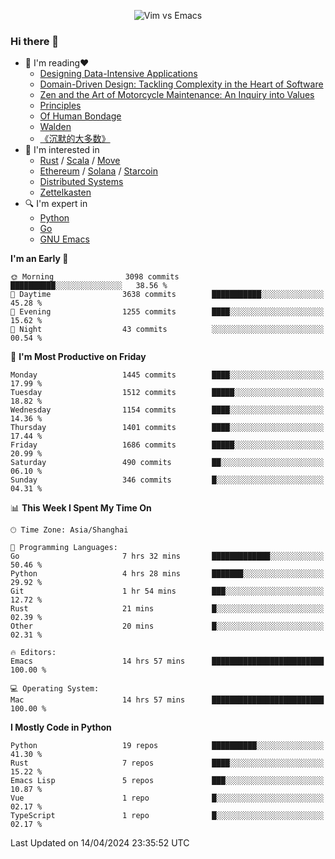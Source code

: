 <p align="center">
    <img src="https://gist.githubusercontent.com/coldnight/e696baffb094e71c96cb302118878eae/raw/40ea5053a6f66cc65f90f437e4173497da225958/banner.gif" alt="Vim vs Emacs" />
</p>

### Hi there 👋

- 📖 I'm reading❤️
    + [Designing Data-Intensive Applications](https://www.oreilly.com/library/view/designing-data-intensive-applications/9781491903063/)
    + [Domain-Driven Design: Tackling Complexity in the Heart of Software](https://www.dddcommunity.org/book/evans_2003/)
    + [Zen and the Art of Motorcycle Maintenance: An Inquiry into Values](https://en.wikipedia.org/wiki/Zen_and_the_Art_of_Motorcycle_Maintenance)
    + [Principles](https://www.principles.com/)
    + [Of Human Bondage](https://en.wikipedia.org/wiki/Of_Human_Bondage)
    + [Walden](https://en.wikipedia.org/wiki/Walden)
    + [《沉默的大多数》](https://en.wikipedia.org/wiki/Silent_majority)
- 🌱 I'm interested in
    + [Rust](https://www.rust-lang.org/) / [Scala](https://www.scala-lang.org/) / [Move](https://github.com/move-language/move/)
    + [Ethereum](https://ethereum.org/en/) / [Solana](https://solana.com/) / [Starcoin](https://github.com/starcoinorg/starcoin)
	+ [Distributed Systems](https://www.linuxzen.com/notes/topics/20200320174417_%E5%88%86%E5%B8%83%E5%BC%8F/)
	+ [Zettelkasten](https://www.linuxzen.com/notes/notes/20220120080920-slip_box/)
- 🔍 I'm expert in
    + [Python](https://www.python.org/)
    + [Go](https://go.dev/)
    + [GNU Emacs](https://www.gnu.org/software/emacs/)

<!--START_SECTION:waka-->
**I'm an Early 🐤** 

```text
🌞 Morning                3098 commits        ██████████░░░░░░░░░░░░░░░   38.56 % 
🌆 Daytime                3638 commits        ███████████░░░░░░░░░░░░░░   45.28 % 
🌃 Evening                1255 commits        ████░░░░░░░░░░░░░░░░░░░░░   15.62 % 
🌙 Night                  43 commits          ░░░░░░░░░░░░░░░░░░░░░░░░░   00.54 % 
```
📅 **I'm Most Productive on Friday** 

```text
Monday                   1445 commits        ████░░░░░░░░░░░░░░░░░░░░░   17.99 % 
Tuesday                  1512 commits        █████░░░░░░░░░░░░░░░░░░░░   18.82 % 
Wednesday                1154 commits        ████░░░░░░░░░░░░░░░░░░░░░   14.36 % 
Thursday                 1401 commits        ████░░░░░░░░░░░░░░░░░░░░░   17.44 % 
Friday                   1686 commits        █████░░░░░░░░░░░░░░░░░░░░   20.99 % 
Saturday                 490 commits         ██░░░░░░░░░░░░░░░░░░░░░░░   06.10 % 
Sunday                   346 commits         █░░░░░░░░░░░░░░░░░░░░░░░░   04.31 % 
```


📊 **This Week I Spent My Time On** 

```text
🕑︎ Time Zone: Asia/Shanghai

💬 Programming Languages: 
Go                       7 hrs 32 mins       █████████████░░░░░░░░░░░░   50.46 % 
Python                   4 hrs 28 mins       ███████░░░░░░░░░░░░░░░░░░   29.92 % 
Git                      1 hr 54 mins        ███░░░░░░░░░░░░░░░░░░░░░░   12.72 % 
Rust                     21 mins             █░░░░░░░░░░░░░░░░░░░░░░░░   02.39 % 
Other                    20 mins             █░░░░░░░░░░░░░░░░░░░░░░░░   02.31 % 

🔥 Editors: 
Emacs                    14 hrs 57 mins      █████████████████████████   100.00 % 

💻 Operating System: 
Mac                      14 hrs 57 mins      █████████████████████████   100.00 % 
```

**I Mostly Code in Python** 

```text
Python                   19 repos            ██████████░░░░░░░░░░░░░░░   41.30 % 
Rust                     7 repos             ████░░░░░░░░░░░░░░░░░░░░░   15.22 % 
Emacs Lisp               5 repos             ███░░░░░░░░░░░░░░░░░░░░░░   10.87 % 
Vue                      1 repo              █░░░░░░░░░░░░░░░░░░░░░░░░   02.17 % 
TypeScript               1 repo              █░░░░░░░░░░░░░░░░░░░░░░░░   02.17 % 
```




 Last Updated on 14/04/2024 23:35:52 UTC
<!--END_SECTION:waka-->
